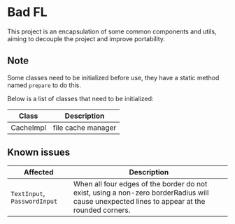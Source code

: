 # Bad FL

This project is an encapsulation of some common components and utils, aiming to decouple the project and improve
portability.

## Note

Some classes need to be initialized before use, they have a static method named `prepare` to do this.

Below is a list of classes that need to be initialized:

| Class     | Description        |
|-----------|--------------------|
| CacheImpl | file cache manager |

## Known issues

| Affected                     | Description                                                                                                                                 |
|------------------------------|---------------------------------------------------------------------------------------------------------------------------------------------|
| `TextInput`, `PasswordInput` | When all four edges of the border do not exist, using a non-zero borderRadius will cause unexpected lines to appear at the rounded corners. |